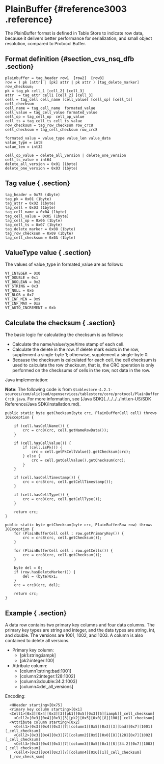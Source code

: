 # PlainBuffer {#reference3003 .reference}

The PlainBuffer format is defined in Table Store to indicate row data, because it delivers better performance for serialization, and small object resolution, compared to Protocol Buffer.

## Format definition {#section_cvs_nsq_dfb .section}

```
plainbuffer = tag_header row1  [row2]  [row3]
row = ( pk [attr] | [pk] attr | pk attr ) [tag_delete_marker] row_checksum;
pk = tag_pk cell_1 [cell_2] [cell_3]
attr  = tag_attr cell1 [cell_2] [cell_3]
cell = tag_cell cell_name [cell_value] [cell_op] [cell_ts] cell_checksum
cell_name = tag_cell_name  formated_value
cell_value = tag_cell_value formated_value
cell_op = tag_cell_op  cell_op_value
cell_ts = tag_cell_ts cell_ts_value
row_checksum = tag_row_checksum row_crc8
cell_checksum = tag_cell_checksum row_crc8

formated_value = value_type value_len value_data
value_type = int8
value_len = int32

cell_op_value = delete_all_version | delete_one_version
cell_ts_value = int64 
delete_all_version = 0x01 (1byte)
delete_one_version = 0x03 (1byte)

```

## Tag value { .section}

```
tag_header = 0x75 (4byte)
tag_pk = 0x01 (1byte)
tag_attr = 0x02 (1byte)
tag_cell = 0x03 (1byte)
tag_cell_name = 0x04 (1byte)
tag_cell_value = 0x05 (1byte)
tag_cell_op = 0x06 (1byte)
tag_cell_ts = 0x07 (1byte)
tag_delete_marker = 0x08 (1byte)
tag_row_checksum = 0x09 (1byte)
tag_cell_checksum = 0x0A (1byte)

```

## ValueType value { .section}

The values of value\_type in formated\_value are as follows:

```
VT_INTEGER = 0x0
VT_DOUBLE = 0x1
VT_BOOLEAN = 0x2
VT_STRING = 0x3
VT_NULL = 0x6
VT_BLOB = 0x7
VT_INF_MIN = 0x9
VT_INF_MAX = 0xa
VT_AUTO_INCREMENT = 0xb

```

## Calculate the checksum { .section}

The basic logic for calculating the checksum is as follows:

-   Calculate the name/value/type/time stamp of each cell.
-   Calculate the delete in the row. If delete mark exists in the row, supplement a single-byte 1; otherwise, supplement a single-byte 0.
-   Because the checksum is calculated for each cell, the cell checksum is used to calculate the row checksum, that is, the CRC operation is only performed on the checksums of cells in the row, not data in the row.

Java implementation:

**Note:** The following code is from `$tablestore-4.2.1-sources/com/alicloud/openservices/tablestore/core/protocol/PlainBufferCrc8.java`. For more information, see [Java SDK](../../../../intl.en-US/SDK Reference/Java SDK/Installation.md).

```language-c++
public static byte getChecksum(byte crc, PlainBufferCell cell) throws IOException {

    if (cell.hasCellName()) {
        crc = crc8(crc, cell.getNameRawData());
    }

    if (cell.hasCellValue()) {
        if (cell.isPk()) {
            crc = cell.getPkCellValue().getChecksum(crc);
        } else {
            crc = cell.getCellValue().getChecksum(crc);
        }
    }

    if (cell.hasCellTimestamp()) {
        crc = crc8(crc, cell.getCellTimestamp());
    }

    if (cell.hasCellType()) {
        crc = crc8(crc, cell.getCellType());
    }

    return crc;
}

public static byte getChecksum(byte crc, PlainBufferRow row) throws IOException {
    for (PlainBufferCell cell : row.getPrimaryKey()) {
        crc = crc8(crc, cell.getChecksum());
    }

    for (PlainBufferCell cell : row.getCells()) {
        crc = crc8(crc, cell.getChecksum());
    }

    byte del = 0;
    if (row.hasDeleteMarker()) {
        del = (byte)0x1;
    }
    crc = crc8(crc, del);

    return crc;
}

```

## Example { .section}

A data row contains two primary key columns and four data columns. The primary key types are string and integer, and the data types are string, int, and double. The versions are 1001, 1002, and 1003. A column is also contained to delete all versions.

-   Primary key column:
    -   \[pk1:string:iampk\]
    -   \[pk2:integer:100\]
-   Attribute column:
    -   \[column1:string:bad:1001\]
    -   \[column2:integer:128:1002\]
    -   \[column3:double:34.2:1003\]
    -   \[column4:del\_all\_versions\]

Encoding:

```
  <HHeader starting>[0x75]
  <rimary key column starting>[0x1]
  <Cell1>[0x3][0x4][0x3][3][pk1][0x5][0x3][5][iampk][_cell_checksum]
    <Cell2>[0x3][0x4][0x3][3][pk2][0x5][0x0][8][100][_cell_checksum]
  <Attribute column starting>[0x2]
    <Cell1>[0x3][0x4][0x3][7][column1][0x5][0x3][3][bad][0x7][1001][_cell_checksum]
    <Cell2>[0x3][0x4][0x3][7][column2][0x5][0x0][8][128][0x7][1002][_cell_checksum]
    <Cell3>[0x3][0x4][0x3][7][column3][0x5][0x1][8][34.2][0x7][1003][_cell_checksum]
    <Cell4>[0x3][0x4][0x3][7][column4][0x6][1][_cell_checksum]
  [_row_check_sum]

```

